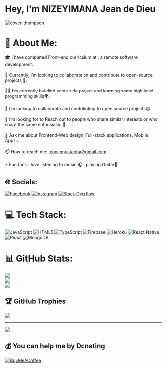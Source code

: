 # Hey, I'm NIZEYIMANA Jean de Dieu
![cover-thompson](https://user-images.githubusercontent.com/86121130/207322636-f8a0c294-d16b-47cf-97ae-f0dc7db7caee.png)


# 💫 About Me:
🎓 I have completed Front-end curriculum at , a remote software development.<br><br>🔭 Currently, I’m looking to collaborate on and contribute to open-source projects 🥅.<br><br>👨‍💻 I’m currently buildind some side project and learning some high level programming skills🌍️.<br><br>👯 I’m looking to collaborate and contributing to open source projects😄.<br><br>🤔 I’m looking for to Reach out to people who share similar interests or who share the same enthusiasm 🌱.<br><br>💬 Ask me about Frontend-Web design, Full-stack applications, Mobile App✨️..<br><br>📫 How to reach me: iconicmustapha@gmail.com.<br><br>⚡ Fun fact: I love listening to music 🎧 , playing Guitar🎵


## 🌐 Socials:
[![Facebook](https://img.shields.io/badge/Facebook-%231877F2.svg?logo=Facebook&logoColor=white)](https://facebook.com/laos.shivan) [![Instagram](https://img.shields.io/badge/Instagram-%23E4405F.svg?logo=Instagram&logoColor=white)](https://instagram.com/Mustapha_Iconic) [![Stack Overflow](https://img.shields.io/badge/-Stackoverflow-FE7A16?logo=stack-overflow&logoColor=white)](https://stackoverflow.com/users/19540318) 

# 💻 Tech Stack:
![JavaScript](https://img.shields.io/badge/javascript-%23323330.svg?style=for-the-badge&logo=javascript&logoColor=%23F7DF1E) ![HTML5](https://img.shields.io/badge/html5-%23E34F26.svg?style=for-the-badge&logo=html5&logoColor=white) ![TypeScript](https://img.shields.io/badge/typescript-%23007ACC.svg?style=for-the-badge&logo=typescript&logoColor=white) ![Firebase](https://img.shields.io/badge/firebase-%23039BE5.svg?style=for-the-badge&logo=firebase) ![Heroku](https://img.shields.io/badge/heroku-%23430098.svg?style=for-the-badge&logo=heroku&logoColor=white) ![React Native](https://img.shields.io/badge/react_native-%2320232a.svg?style=for-the-badge&logo=react&logoColor=%2361DAFB) ![React](https://img.shields.io/badge/react-%2320232a.svg?style=for-the-badge&logo=react&logoColor=%2361DAFB) ![MongoDB](https://img.shields.io/badge/MongoDB-%234ea94b.svg?style=for-the-badge&logo=mongodb&logoColor=white)
# 📊 GitHub Stats:
![](https://github-readme-stats.vercel.app/api?username=Jadoiconic&theme=dark&hide_border=false&include_all_commits=true&count_private=true)<br/>
![](https://github-readme-streak-stats.herokuapp.com/?user=Jadoiconic&theme=dark&hide_border=false)<br/>
![](https://github-readme-stats.vercel.app/api/top-langs/?username=Jadoiconic&theme=dark&hide_border=false&include_all_commits=true&count_private=true&layout=compact)

## 🏆 GitHub Trophies
![](https://github-profile-trophy.vercel.app/?username=Jadoiconic&theme=radical&no-frame=false&no-bg=false&margin-w=4)

---
[![](https://visitcount.itsvg.in/api?id=Jadoiconic&icon=0&color=0)](https://visitcount.itsvg.in)

  ## 💰 You can help me by Donating
  [![BuyMeACoffee](https://img.shields.io/badge/Buy%20Me%20a%20Coffee-ffdd00?style=for-the-badge&logo=buy-me-a-coffee&logoColor=black)](https://buymeacoffee.com/iconicmustapha) 

  
